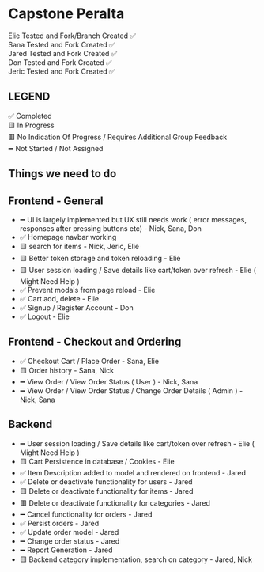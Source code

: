 # Capstone Peralta 
Elie Tested and Fork/Branch Created ✅ <br>
Sana Tested and Fork Created ✅ <br>
Jared Tested and Fork Created ✅ <br>
Don Tested and Fork Created ✅ <br>
Jeric Tested and Fork Created ✅ <br>

## LEGEND 
✅ Completed <br>
🟨 In Progress <br>
🟥 No Indication Of Progress / Requires Additional Group Feedback <br>
➖ Not Started / Not Assigned <br>

## Things we need to do ##
## Frontend - General
- ➖ UI is largely implemented but UX still needs work ( error messages, responses after pressing buttons etc) - Nick, Sana, Don
- ✅ Homepage navbar working 
- 🟨 search for items - Nick, Jeric, Elie
- 🟨 Better token storage and token reloading - Elie
- 🟨 User session loading / Save details like cart/token over refresh - Elie ( Might Need Help )
- ✅ Prevent modals from page reload - Elie 
- ✅ Cart add, delete - Elie
- ✅ Signup / Register Account - Don
- ✅ Logout - Elie

## Frontend - Checkout and Ordering
- ✅ Checkout Cart / Place Order - Sana, Elie
- 🟨 Order history - Sana, Nick
- ➖ View Order / View Order Status ( User ) - Nick, Sana
- ➖ View Order / View Order Status / Change Order Details ( Admin ) - Nick, Sana

## Backend
- ➖ User session loading / Save details like cart/token over refresh - Elie ( Might Need Help )
- 🟨 Cart Persistence in database / Cookies - Elie
- ✅ Item Description added to model and rendered on frontend - Jared
- ✅ Delete or deactivate functionality for users - Jared
- 🟨 Delete or deactivate functionality for items - Jared
- 🟥 Delete or deactivate functionality for categories - Jared
- ➖ Cancel functionality for orders - Jared
- ✅ Persist orders - Jared
- ✅ Update order model - Jared
- ➖ Change order status - Jared
- ➖ Report Generation - Jared
- 🟨 Backend category implementation, search on category - Jared, Nick
